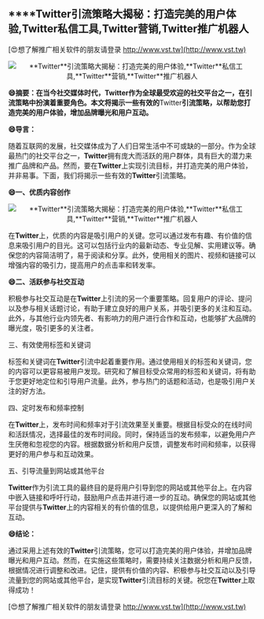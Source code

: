 ## ****Twitter**引流策略大揭秘：打造完美的用户体验,**Twitter**私信工具,**Twitter**营销,**Twitter**推广机器人**

[😍想了解推广相关软件的朋友请登录 http://www.vst.tw](http://www.vst.tw)

 <center><img src="https://vst.tw/MP4/tuiguang/png/6.png" alt="**Twitter**引流策略大揭秘：打造完美的用户体验,**Twitter**私信工具,**Twitter**营销,**Twitter**推广机器人"></center>

**😄摘要：在当今社交媒体时代，**Twitter**作为全球最受欢迎的社交平台之一，在引流策略中扮演着重要角色。本文将揭示一些有效的**Twitter**引流策略，以帮助您打造完美的用户体验，增加品牌曝光和用户互动。**

**😄导言：**

随着互联网的发展，社交媒体成为了人们日常生活中不可或缺的一部分。作为全球最热门的社交平台之一，**Twitter**拥有庞大而活跃的用户群体，具有巨大的潜力来推广品牌和产品。然而，要在**Twitter**上实现引流目标，并打造完美的用户体验，并非易事。下面，我们将揭示一些有效的**Twitter**引流策略。

**😄一、优质内容创作**

 <center><img src="https://vst.tw/MP4/tuiguang/png/8.png" alt="**Twitter**引流策略大揭秘：打造完美的用户体验,**Twitter**私信工具,**Twitter**营销,**Twitter**推广机器人"></center>

在**Twitter**上，优质的内容是吸引用户的关键。您可以通过发布有趣、有价值的信息来吸引用户的目光。这可以包括行业内的最新动态、专业见解、实用建议等。确保您的内容简洁明了，易于阅读和分享。此外，使用相关的图片、视频和链接可以增强内容的吸引力，提高用户的点击率和转发率。

**😄二、活跃参与社交互动**

积极参与社交互动是在**Twitter**上引流的另一个重要策略。回复用户的评论、提问以及参与相关话题讨论，有助于建立良好的用户关系，并吸引更多的关注和互动。此外，与其他行业内领先者、有影响力的用户进行合作和互动，也能够扩大品牌的曝光度，吸引更多的关注者。

三、有效使用标签和关键词

标签和关键词在**Twitter**引流中起着重要作用。通过使用相关的标签和关键词，您的内容可以更容易被用户发现。研究和了解目标受众常用的标签和关键词，将有助于您更好地定位和引导用户流量。此外，参与热门的话题和活动，也是吸引用户关注的好方法。

四、定时发布和频率控制

在**Twitter**上，发布时间和频率对于引流效果至关重要。根据目标受众的在线时间和活跃情况，选择最佳的发布时间段。同时，保持适当的发布频率，以避免用户产生厌倦和忽视您的内容。根据数据分析和用户反馈，调整发布时间和频率，以获得更好的用户参与和互动效果。

五、引导流量到网站或其他平台

**Twitter**作为引流工具的最终目的是将用户引导到您的网站或其他平台上。在内容中嵌入链接和呼吁行动，鼓励用户点击并进行进一步的互动。确保您的网站或其他平台提供与**Twitter**上的内容相关的有价值的信息，以提供给用户更深入的了解和互动。

**😄结论：**

通过采用上述有效的**Twitter**引流策略，您可以打造完美的用户体验，并增加品牌曝光和用户互动。然而，在实施这些策略时，需要持续关注数据分析和用户反馈，根据情况进行调整和改进。记住，提供有价值的内容、积极参与社交互动以及引导流量到您的网站或其他平台，是实现**Twitter**引流目标的关键。祝您在**Twitter**上取得成功！

[😍想了解推广相关软件的朋友请登录 http://www.vst.tw](http://www.vst.tw)



